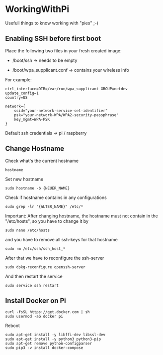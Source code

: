 # WorkingWithPi
Usefull things to know working with "pies" ;-)


## Enabling SSH before first boot
Place the following two files in your fresh created image:

- /boot/ssh -> needs to be empty

- /boot/wpa_supplicant.conf -> contains your wireless info

For example:

```
ctrl_interface=DIR=/var/run/wpa_supplicant GROUP=netdev
update_config=1
country=US

network={
	ssid="your-network-service-set-identifier"
	psk="your-network-WPA/WPA2-security-passphrase"
	key_mgmt=WPA-PSK
}
```

Default ssh credentials -> pi / raspberry

## Change Hostname

Check what's the current hostname
```
hostname
```

Set new hostname
```
sudo hostname -b {NEUER_NAME}
```

Check if hostname contains in any configurations
```
sudo grep -lr "{ALTER_NAME}" /etc/*
```

Important: After changing hostname, the hostname must not contain in the "/etc/hosts", so you have to change it by
```
sudo nano /etc/hosts
```

and you have to remove all ssh-keys for that hostname
```
sudo rm /etc/ssh/ssh_host_*
```

After that we have to reconfigure the ssh-server
```
sudo dpkg-reconfigure openssh-server
```

And then restart the service
```
sudo service ssh restart
```

## Install Docker on Pi

```
curl -fsSL https://get.docker.com | sh
sudo usermod -aG docker pi
```

Reboot

```
sudo apt-get install -y libffi-dev libssl-dev
sudo apt-get install -y python3 python3-pip
sudo apt-get remove python-configparser
sudo pip3 -v install docker-compose
```
